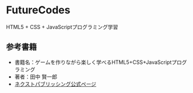 # FutureCodes

HTML5 + CSS + JavaScriptプログラミング学習

## 参考書籍

* 書籍名：ゲームを作りながら楽しく学べるHTML5+CSS+JavaScriptプログラミング
* 著者：田中 賢一郎
* [ネクストパブリッシング公式ページ](https://book.impress.co.jp/books/1117101139)
